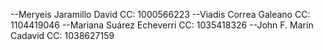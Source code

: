 --Meryeis Jaramillo David CC: 1000566223
--Viadis Correa Galeano  CC: 1104419046
--Mariana Suárez Echeverri  CC: 1035418326
--John F. Marín Cadavid  CC: 1038627159

